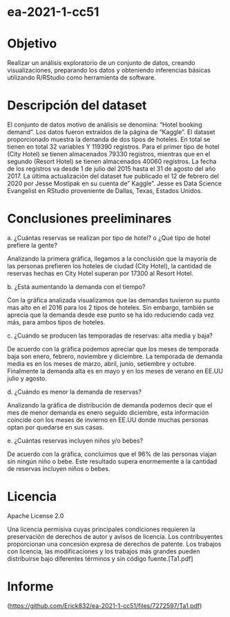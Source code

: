 # ea-2021-1-cc51

# Objetivo
Realizar un análisis exploratorio de un conjunto de datos, creando visualizaciones, preparando los datos
y obteniendo inferencias básicas utilizando R/RStudio como herramienta de software.

# Descripción del dataset
El conjunto de datos motivo de análisis se denomina: “Hotel booking demand”. Los datos fueron extraídos de la página de “Kaggle”.
El dataset proporcionado muestra la demanda de dos tipos de hoteles. En total se tienen en total 32 variables Y 119390 registros. Para el primer tipo de hotel (City Hotel) se tienen almacenados 79330 registros, mientras que en el segundo (Resort Hotel) se tienen almacenados 40060 registros. La fecha de los registros va desde 1 de julio del 2015 hasta el 31 de agosto del año 2017. La última actualización del dataset fue publicado el 12 de febrero del 2020 por Jesse Mostipak en su cuenta de” Kaggle”. Jesse es Data Science Evangelist en RStudio proveniente de Dallas, Texas, Estados Unidos.

# Conclusiones preeliminares 
a. ¿Cuántas reservas se realizan por tipo de hotel? o ¿Qué tipo de hotel prefiere la gente?

Analizando la primera gráfica, llegamos a la conclusión que la mayoría de las personas prefieren los hoteles de ciudad (City Hotel), la cantidad de reservas hechas en City Hotel superan por 17300 al Resort Hotel.

b. ¿Está aumentando la demanda con el tiempo?

Con la gráfica analizada visualizamos que las demandas tuvieron su punto mas alto en el 2016 para los 2 tipos de hoteles. Sin embargo, también se aprecia que la demanda desde ese punto se ha ido reduciendo cada vez más, para ambos tipos de hoteles. 

c. ¿Cuándo se producen las temporadas de reservas: alta media y baja?

De acuerdo con la gráfica podemos apreciar que los meses de temporada baja son enero, febrero, noviembre y diciembre. La temporada de demanda media es en los meses de marzo, abril, junio, setiembre y octubre. Finalmente la demanda alta es en mayo y en los meses de verano en EE.UU julio y agosto.

d. ¿Cuándo es menor la demanda de reservas?

Analizando la gráfica de distribución de demanda podemos decir que el mes de menor demanda es enero seguido diciembre, esta información coincide con los meses de invierno en 
EE.UU donde muchas personas optan por quedarse en sus casas.

e. ¿Cuántas reservas incluyen niños y/o bebes?

De acuerdo con la gráfica, concluimos que el 96% de las personas viajan sin ningún niño o bebe. Este resultado supera enormemente a la cantidad de reservas incluyen niños o bebes.

# Licencia
Apache License 2.0

Una licencia permisiva cuyas principales condiciones requieren la preservación de derechos de autor y avisos de licencia. Los contribuyentes proporcionan una concesión expresa de derechos de patente. Los trabajos con licencia, las modificaciones y los trabajos más grandes pueden distribuirse bajo diferentes términos y sin código fuente.[Ta1.pdf]

# Informe
(https://github.com/Erick832/ea-2021-1-cc51/files/7272597/Ta1.pdf)
